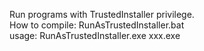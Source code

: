 Run programs with TrustedInstaller privilege.  
How to compile: RunAsTrustedInstaller.bat  
usage: RunAsTrustedInstaller.exe xxx.exe  
